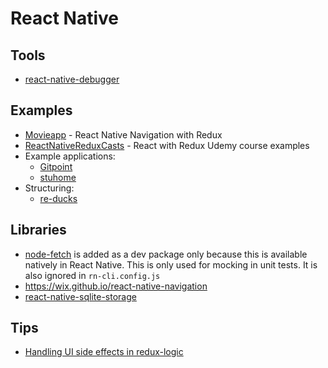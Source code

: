 # React Native

## Tools

* [react-native-debugger](https://github.com/jhen0409/react-native-debugger)

## Examples

* [Movieapp](https://github.com/JuneDomingo/movieapp/tree/feature/similar-movies) - React Native Navigation with Redux
* [ReactNativeReduxCasts](https://github.com/StephenGrider/ReactNativeReduxCasts) - React with Redux Udemy course examples
* Example applications:
  * [Gitpoint](https://github.com/gitpoint/git-point)
  * [stuhome](https://github.com/just4fun/stuhome)
* Structuring:
  * [re-ducks](https://github.com/alexnm/re-ducks)

## Libraries

* [node-fetch](https://github.com/bitinn/node-fetch) is added as a dev package only because this is available natively in React Native. This is only used for mocking in unit tests. It is also ignored in `rn-cli.config.js`
* https://wix.github.io/react-native-navigation
* [react-native-sqlite-storage](https://github.com/andpor/react-native-sqlite-storage)

## Tips

* [Handling UI side effects in redux-logic](https://github.com/jeffbski/redux-logic/issues/29)
